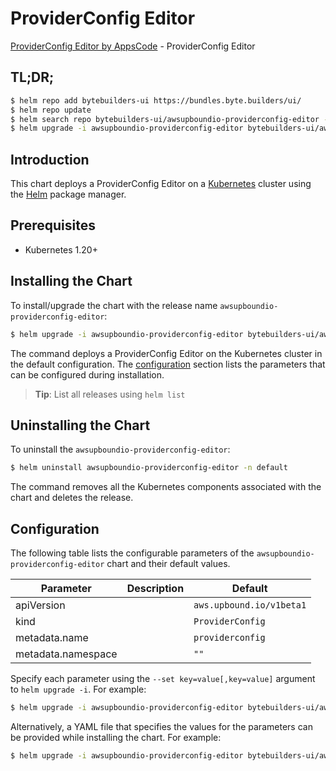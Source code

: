 # ProviderConfig Editor

[ProviderConfig Editor by AppsCode](https://byte.builders) - ProviderConfig Editor

## TL;DR;

```bash
$ helm repo add bytebuilders-ui https://bundles.byte.builders/ui/
$ helm repo update
$ helm search repo bytebuilders-ui/awsupboundio-providerconfig-editor --version=v0.4.18
$ helm upgrade -i awsupboundio-providerconfig-editor bytebuilders-ui/awsupboundio-providerconfig-editor -n default --create-namespace --version=v0.4.18
```

## Introduction

This chart deploys a ProviderConfig Editor on a [Kubernetes](http://kubernetes.io) cluster using the [Helm](https://helm.sh) package manager.

## Prerequisites

- Kubernetes 1.20+

## Installing the Chart

To install/upgrade the chart with the release name `awsupboundio-providerconfig-editor`:

```bash
$ helm upgrade -i awsupboundio-providerconfig-editor bytebuilders-ui/awsupboundio-providerconfig-editor -n default --create-namespace --version=v0.4.18
```

The command deploys a ProviderConfig Editor on the Kubernetes cluster in the default configuration. The [configuration](#configuration) section lists the parameters that can be configured during installation.

> **Tip**: List all releases using `helm list`

## Uninstalling the Chart

To uninstall the `awsupboundio-providerconfig-editor`:

```bash
$ helm uninstall awsupboundio-providerconfig-editor -n default
```

The command removes all the Kubernetes components associated with the chart and deletes the release.

## Configuration

The following table lists the configurable parameters of the `awsupboundio-providerconfig-editor` chart and their default values.

|     Parameter      | Description |               Default               |
|--------------------|-------------|-------------------------------------|
| apiVersion         |             | <code>aws.upbound.io/v1beta1</code> |
| kind               |             | <code>ProviderConfig</code>         |
| metadata.name      |             | <code>providerconfig</code>         |
| metadata.namespace |             | <code>""</code>                     |


Specify each parameter using the `--set key=value[,key=value]` argument to `helm upgrade -i`. For example:

```bash
$ helm upgrade -i awsupboundio-providerconfig-editor bytebuilders-ui/awsupboundio-providerconfig-editor -n default --create-namespace --version=v0.4.18 --set apiVersion=aws.upbound.io/v1beta1
```

Alternatively, a YAML file that specifies the values for the parameters can be provided while
installing the chart. For example:

```bash
$ helm upgrade -i awsupboundio-providerconfig-editor bytebuilders-ui/awsupboundio-providerconfig-editor -n default --create-namespace --version=v0.4.18 --values values.yaml
```
